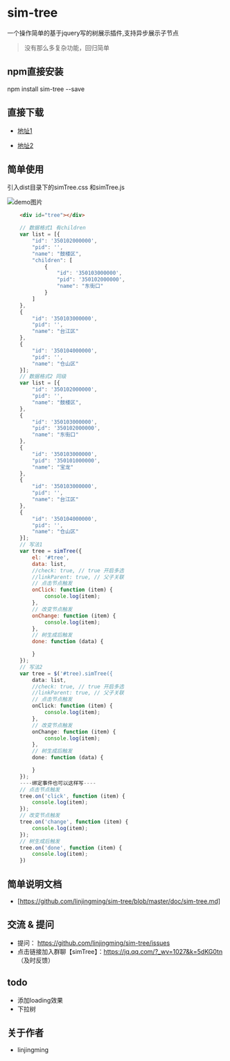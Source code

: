 # sim-tree
一个操作简单的基于jquery写的树展示插件,支持异步展示子节点

> 没有那么多复杂功能，回归简单

## npm直接安装
npm install sim-tree --save
## 直接下载
- [地址1](https://github.com/linjingming/sim-tree/archive/V0.0.3.zip)

- [地址2](https://github.com/linjingming/sim-tree/archive/V0.0.3.tar.gz)
## 简单使用
引入dist目录下的simTree.css 和simTree.js

![demo图片](https://github.com/linjingming/sim-tree/blob/master/demo/demo1.png)
```html
    <div id="tree"></div>
```
```js
    // 数据格式1 有children
    var list = [{
        "id": '350102000000',
        "pid": '',
        "name": "鼓楼区",
        "children": [
            {
                "id": '350103000000',
                "pid": '350102000000',
                "name": "东街口"
            }
        ]
    },
    {
        "id": '350103000000',
        "pid": '',
        "name": "台江区"
    },
    {
        "id": '350104000000',
        "pid": '',
        "name": "仓山区"
    }];
    // 数据格式2 同级
    var list = [{
        "id": '350102000000',
        "pid": '',
        "name": "鼓楼区",
    },
    {
        "id": '350103000000',
        "pid": '350102000000',
        "name": "东街口"
    },
    {
        "id": '350103000000',
        "pid": '350101000000',
        "name": "宝龙"
    },
    {
        "id": '350103000000',
        "pid": '',
        "name": "台江区"
    },
    {
        "id": '350104000000',
        "pid": '',
        "name": "仓山区"
    }];
    // 写法1
    var tree = simTree({
        el: '#tree',
        data: list,
        //check: true, // true 开启多选
        //linkParent: true, // 父子关联
        // 点击节点触发
        onClick: function (item) {
            console.log(item);
        },
        // 改变节点触发
        onChange: function (item) {
            console.log(item);
        },
        // 树生成后触发
        done: function (data) {

        }
    });
    // 写法2
    var tree = $('#tree).simTree({
        data: list,
        //check: true, // true 开启多选
        //linkParent: true, // 父子关联
        // 点击节点触发
        onClick: function (item) {
            console.log(item);
        },
        // 改变节点触发
        onChange: function (item) {
            console.log(item);
        },
        // 树生成后触发
        done: function (data) {

        }
    });
    ----绑定事件也可以这样写----
    // 点击节点触发
    tree.on('click', function (item) {
        console.log(item);
    });
    // 改变节点触发
    tree.on('change', function (item) {
        console.log(item);
    });
    // 树生成后触发
    tree.on('done', function (item) {
        console.log(item);
    })
```
## 简单说明文档
- [https://github.com/linjingming/sim-tree/blob/master/doc/sim-tree.md]

## 交流 & 提问
- 提问： https://github.com/linjingming/sim-tree/issues
- 点击链接加入群聊【simTree】：https://jq.qq.com/?_wv=1027&k=5dKG0tn （及时反馈）

## todo
- 添加loading效果
- 下拉树

## 关于作者
- linjingming